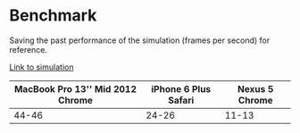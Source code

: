 # Benchmark

Saving the past performance of the simulation (frames per second) for reference.

[Link to simulation](https://evgenii.com/files/2020/08/two_galaxies/?numberOfRings=150%2C150&masses=1%2C1&minimalGalaxySeparation=25&eccentricity=0.6&ringSeparation=3&galaxyInclinationAnglesDegree=60%2C60&rotationMatrix=0.85%2C0.04%2C0.53%2C0%2C0.12%2C0.96%2C-0.27%2C0%2C-0.52%2C0.29%2C0.8%2C0%2C0%2C0%2C0%2C1&cameraDistance=83.97)

|   MacBook Pro 13'' Mid 2012 Chrome   |iPhone 6 Plus Safari | Nexus 5 Chrome |
|-------------------------------------|----------------------|----------------|
|     44-46                           |      24-26           |     11-13      |

